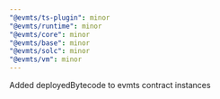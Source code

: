 ```yaml
---
"@evmts/ts-plugin": minor
"@evmts/runtime": minor
"@evmts/core": minor
"@evmts/base": minor
"@evmts/solc": minor
"@evmts/vm": minor
---
```


Added deployedBytecode to evmts contract instances
